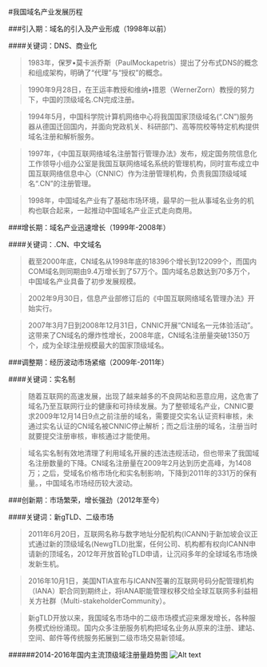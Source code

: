 #我国域名产业发展历程


###引入期：域名的引入及产业形成（1998年以前）

####关键词：DNS、商业化

>1983年，保罗•莫卡派乔斯（PaulMockapetris）提出了分布式DNS的概念和组成架构，明确了“代理”与“授权”的概念。

>1990年9月28日，在王运丰教授和维纳•措恩（WernerZorn）教授的努力下，中国的顶级域名.CN完成注册。
 
>1994年5月，中国科学院计算机网络中心将我国国家顶级域名(“.CN”)服务器从德国迁回国内，并面向党政机关、科研部门、高等院校等特定机构提供域名注册和解析服务。

>1997年，《中国互联网络域名注册暂行管理办法》发布，规定国务院信息化工作领导小组办公室是我国互联网络域名系统的管理机构，同时宣布成立中国互联网络信息中心（CNNIC）作为注册管理机构，负责我国顶级域域名“.CN”的注册管理。

>1998年，中国域名产业有了基础市场环境，最早的一批从事域名业务的机构也联合起来，一起推动中国域名产业正式走向商用。

###增长期：域名产业迅速增长（1999年-2008年）

####关键词：.CN、中文域名 

>截至2000年底，CN域名从1998年底的18396个增长到122099个，而国内COM域名则同期由9.4万增长到了57万个。国内域名总数达到70多万个，中国域名产业具备了初步发展规模。

>2002年9月30日，信息产业部修订后的《中国互联网络域名管理办法》开始实行。

>2007年3月7日到2008年12月31日，CNNIC开展“CN域名一元体验活动”。这带来了CN域名的爆炸性增长，2008年底，CN域名注册量突破1350万个，成为全球注册规模最大的国家顶级域名。

###调整期：经历波动市场紧缩（2009年-2011年）

####关键词：实名制 

>随着互联网的高速发展，出现了越来越多的不良网站和恶意应用，这危害了域名乃至互联网行业的健康和可持续发展。为了整顿域名产业，CNNIC要求2009年12月14日9点之前注册的域名，需要提交实名认证资料审核，未通过实名认证的CN域名被CNNIC停止解析；而之后注册的域名，注册当时就要提交注册审核，审核通过才能使用。

>域名实名制有效地清理了利用域名开展的违法违规活动，但也带来了我国域名注册数量的下降。CN域名注册量在2009年2月达到历史高峰，为1408万；之后，受域名价格市场化和实名制影响，下降到2011年的331万的保有量。，中国域名市场经历较大波动。

###创新期：市场繁荣，增长强劲（2012年至今）

####关键词：新gTLD、二级市场

>2011年6月20日，互联网名称与数字地址分配机构(ICANN)于新加坡会议正式通过新的顶级域名(NewgTLD)批案，任何公司、机构都有权向ICANN申请新的顶域名，2012年开放首轮gTLD申请，让沉闷多年的全球域名市场焕发新生机。

>2016年10月1日，美国NTIA宣布与ICANN签署的互联网号码分配管理机构（IANA）职合同到期终止，将IANA职能管理权移交给全球互联网多利益相关方社群（Multi-stakeholderCommunity）。

>新gTLD开放以来，我国域名市场中的二级市场模式迎来爆发增长，各种服务模式纷纷涌现。国内众多注册服务机构把域名业务从原来的注册、建站、空间、邮件等传统服务拓展到二级市场交易新领域。

######2014-2016年国内主流顶级域注册量趋势图
![Alt text](/trend.png)

